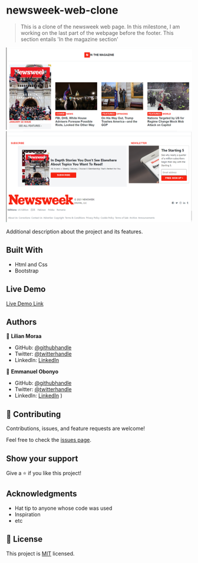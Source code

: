 # newsweek-web-clone

> This is a clone of the newsweek web page.
> In this milestone, I am working on the last part of the webpage before the footer.
> This section entails 'In the magazine section'

![screenshot](img/first-part-milestone-three.png)
![screenshot](img/last-part-milestone-three.png)

Additional description about the project and its features.

## Built With

- Html and Css
- Bootstrap

## Live Demo

[Live Demo Link](https://lily-coder.github.io/newsweek-web-clone/)

## Authors

👤 **Lilian Moraa**

- GitHub: [@githubhandle](https://github.com/lily-coder)
- Twitter: [@twitterhandle](https://mobile.twitter.com/LilianM53742529)
- LinkedIn: [LinkedIn](https://www.linkedin.com/in/lilian-moraa-99950b1b8)

👤 **Emmanuel Obonyo**

- GitHub: [@githubhandle](https://github.com/emmyobonyo)
- Twitter: [@twitterhandle](https://twitter.com/emmyobonyo)
- LinkedIn: [LinkedIn](https://www.linkedin.com/in/emmanuel-obonyo-3728a2200/)
)

## 🤝 Contributing

Contributions, issues, and feature requests are welcome!

Feel free to check the [issues page](../../issues/).

## Show your support

Give a ⭐️ if you like this project!

## Acknowledgments

- Hat tip to anyone whose code was used
- Inspiration
- etc

## 📝 License

This project is [MIT](./MIT.md) licensed.